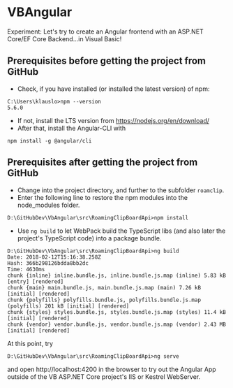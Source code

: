# VBAngular
Experiment: Let's try to create an Angular frontend with an ASP.NET Core/EF Core Backend...in Visual Basic!

## Prerequisites before getting the project from GitHub
* Check, if you have installed (or installed the latest version) of npm:

```
C:\Users\klauslo>npm --version
5.6.0
```
* If not, install the LTS version from https://nodejs.org/en/download/
* After that, install the Angular-CLI with

```
npm install -g @angular/cli
```

## Prerequisites after getting the project from GitHub
* Change into the project directory, and further to the subfolder `roamclip`.
* Enter the following line to restore the npm modules into the node_modules folder.
```
D:\GitHubDev\VbAngular\src\RoamingClipBoardApi>npm install
```

* Use `ng build` to let WebPack build the TypeScript libs (and also later the project's TypeScript code) into a package bundle.
```
D:\GitHubDev\VbAngular\src\RoamingClipBoardApi>ng build
Date: 2018-02-12T15:16:38.258Z
Hash: 366b298126bdda8bb2dc
Time: 4630ms
chunk {inline} inline.bundle.js, inline.bundle.js.map (inline) 5.83 kB [entry] [rendered]
chunk {main} main.bundle.js, main.bundle.js.map (main) 7.26 kB [initial] [rendered]
chunk {polyfills} polyfills.bundle.js, polyfills.bundle.js.map (polyfills) 201 kB [initial] [rendered]
chunk {styles} styles.bundle.js, styles.bundle.js.map (styles) 11.4 kB [initial] [rendered]
chunk {vendor} vendor.bundle.js, vendor.bundle.js.map (vendor) 2.43 MB [initial] [rendered]
```

At this point, try
```
D:\GitHubDev\VbAngular\src\RoamingClipBoardApi>ng serve
```
and open http://localhost:4200 in the browser to try out the Angular App outside of the VB ASP.NET Core project's IIS or Kestrel WebServer.
